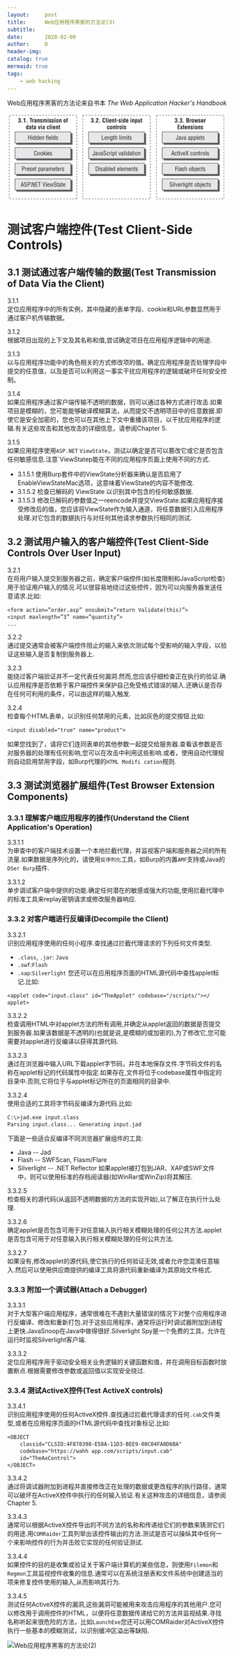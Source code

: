 ```yaml
---
layout:     post
title:      Web应用程序黑客的方法论(3)
subtitle:   
date:       2020-02-09
author:     D
header-img: 
catalog: true
mermaid: true
tags:
    - web hacking
---
```


Web应用程序黑客的方法论来自书本 *The Web Application Hacker's Handbook*


![Testing client-side controls](/img/testing-client-side-controls.png)

# 测试客户端控件(Test Client-Side Controls)

## 3.1 测试通过客户端传输的数据(Test Transmission of Data Via the Client)

3.1.1<br>
定位应用程序中的所有实例，其中隐藏的表单字段、cookie和URL参数显然用于通过客户机传输数据。

3.1.2<br>
根据项目出现的上下文及其名称和值,尝试确定项目在应用程序逻辑中的用途.

3.1.3<br>
以与应用程序功能中的角色相关的方式修改项的值。确定应用程序是否处理字段中提交的任意值，以及是否可以利用这一事实干扰应用程序的逻辑或破坏任何安全控制。

3.1.4<br>
如果应用程序通过客户端传输不透明的数据，则可以通过各种方式进行攻击.如果项目是模糊的，您可能能够破译模糊算法，从而提交不透明项目中的任意数据.即使它是安全加密的，您也可以在其他上下文中重播该项目，以干扰应用程序的逻辑.有关这些攻击和其他攻击的详细信息，请参阅Chapter 5.

3.1.5<br>
如果应用程序使用`ASP.NET` `ViewState`，测试以确定是否可以篡改它或它是否包含任何敏感信息.注意`ViewStatep能在不同的应用程序页面上使用不同的方式.<br>

- 3.1.5.1 使用Burp套件中的ViewState分析器来确认是否启用了EnableViewStateMac选项，这意味着ViewState的内容不能修改.
- 3.1.5.2 检查已解码的 ViewState 以识别其中包含的任何敏感数据.
- 3.1.5.3 修改已解码的参数值之一reencode并提交ViewState.如果应用程序接受修改后的值，您应该将ViewState作为输入通道，将任意数据引入应用程序处理.对它包含的数据执行与对任何其他请求参数执行相同的测试.

## 3.2 测试用户输入的客户端控件(Test Client-Side Controls Over User Input)

3.2.1<br>
在将用户输入提交到服务器之前，确定客户端控件(如长度限制和JavaScript检查)用于验证用户输入的情况.可以很容易地绕过这些控件，因为可以向服务器发送任意请求.比如:
```
<form action=”order.asp” onsubmit=”return Validate(this)”>
<input maxlength=”3” name=”quantity”>
...
```
3.2.2<br>
通过提交通常会被客户端控件阻止的输入来依次测试每个受影响的输入字段，以验证这些输入是否复制到服务器上.

3.2.3<br>
能绕过客户端验证并不一定代表任何漏洞.然而,您应该仔细检查正在执行的验证.确认应用程序是否依赖于客户端控件来保护自己免受格式错误的输入.还确认是否存在任何可利用的条件，可以由这样的输入触发.

3.2.4<br>
检查每个HTML表单，以识别任何禁用的元素，比如灰色的提交按钮.比如:
```
<input disabled="true" name="product">
```
如果您找到了，请将它们连同表单的其他参数一起提交给服务器.查看该参数是否对服务器的处理有任何影响,您可以在攻击中利用这些影响.或者，使用自动代理规则自动启用禁用字段，如Burp代理的`HTML Modifi cation`规则.

## 3.3 测试浏览器扩展组件(Test Browser Extension Components)

### 3.3.1 理解客户端应用程序的操作(Understand the Client Application's Operation)

3.3.1.1<br>
为审查中的客户端技术设置一个本地拦截代理，并监视客户端和服务器之间的所有流量.如果数据是序列化的，请使用`反序列化`工具，如Burp的内置`AMF`支持或Java的`DSer Burp`插件.

3.3.1.2<br>
单步调试客户端中提供的功能.确定任何潜在的敏感或强大的功能,使用拦截代理中的标准工具来replay密钥请求或修改服务器响应.

### 3.3.2 对客户端进行反编译(Decompile the Client)

3.3.2.1<br>
识别应用程序使用的任何小程序.查找通过拦截代理请求的下列任何文件类型.
- `.class`, `.jar`: `Java`
- `.swf`:`Flash`
- `.xap`:`Silverlight`
您还可以在应用程序页面的HTML源代码中查找applet标记.比如:
```
<applet code="input.class" id="TheApplet" codebase="/scripts/"></
applet>
```
3.3.2.2<br>
检查调用HTML中对applet方法的所有调用,并确定从applet返回的数据是否提交到服务器.如果该数据是不透明的(也就是说,是模糊的或加密的),为了修改它,您可能需要对applet进行反编译以获得其源代码.

3.3.2.3<br>
通过在浏览器中输入URL下载applet字节码，并在本地保存文件.字节码文件的名称在applet标记的代码属性中指定.如果存在,文件将位于codebase属性中指定的目录中.否则,它将位于与applet标记所在的页面相同的目录中.

3.3.2.4<br>
使用合适的工具将字节码反编译为源代码.比如:
```
C:\>jad.exe input.class
Parsing input.class... Generating input.jad
```
下面是一些适合反编译不同浏览器扩展组件的工具:
- Java -- Jad
- Flash -- SWFScan, Flasm/Flare
- Silverlight -- .NET Reflector
如果applet被打包到JAR、XAP或SWF文件中，则可以使用标准的存档阅读器(如WinRar或WinZip)将其解压.

3.3.2.5<br>
检查相关的源代码(从返回不透明数据的方法的实现开始),以了解正在执行什么处理.

3.3.2.6<br>
确定applet是否包含可用于对任意输入执行相关模糊处理的任何公共方法.applet是否包含可用于对任意输入执行相关模糊处理的任何公共方法.

3.3.2.7<br>
如果没有,修改applet的源代码,使它执行的任何验证无效,或者允许您混淆任意输入.然后可以使用供应商提供的编译工具将源代码重新编译为其原始文件格式.

### 3.3.3 附加一个调试器(Attach a Debugger)

3.3.3.1<br>
对于大型客户端应用程序，通常很难在不遇到大量错误的情况下对整个应用程序进行反编译、修改和重新打包.对于这些应用程序，通常将运行时调试器附加到进程上更快.JavaSnoop在Java中做得很好.Silverlight Spy是一个免费的工具，允许在运行时监视Silverlight客户端.

3.3.3.2<br>
定位应用程序用于驱动安全相关业务逻辑的关键函数和值，并在调用目标函数时放置断点.根据需要修改参数或返回值以实现安全绕过.

### 3.3.4 测试ActiveX控件(Test ActiveX controls)

3.3.4.1<br>
识别应用程序使用的任何ActiveX控件.查找通过拦截代理请求的任何`.cab`文件类型,或者在应用程序页面的HTML源代码中查找对象标记.比如:
```
<OBJECT
    classid="CLSID:4F878398-E58A-11D3-BEE9-00C04FA0D6BA"
    codebase="https://wahh app.com/scripts/input.cab"
    id="TheAxControl">
</OBJECT>
```

3.3.4.2<br>
通过将调试器附加到进程并直接修改正在处理的数据或更改程序的执行路径，通常可以破坏在ActiveX控件中执行的任何输入验证.有关这种攻击的详细信息，请参阅Chapter 5.

3.3.4.3<br>
通常可以根据ActiveX控件导出的不同方法的名称和传递给它们的参数来猜测它们的用途.用`COMRaider`工具列举出该控件输出的方法.测试是否可以操纵其中任何一个来影响控件的行为并击败它实现的任何验证测试.

3.3.4.4<br>
如果控件的目的是收集或验证关于客户端计算机的某些信息，则使用`Filemon`和`Regmon`工具监视控件收集的信息.通常可以在系统注册表和文件系统中创建适当的项来修复控件使用的输入,从而影响其行为.

3.3.4.5<br>
测试任何ActiveX控件的漏洞,这些漏洞可能被用来攻击应用程序的其他用户.您可以修改用于调用控件的HTML，以便将任意数据传递给它的方法并监视结果.寻找名称听起来很危险的方法，比如`LaunchExe`您还可以用COMRaider对ActiveX控件执行一些基本的模糊测试，以识别缓冲区溢出等缺陷.


![Web应用程序黑客的方法论(2)](https://dm116.github.io/2020/02/09/web-application-hacker-methodology_2/)<br>
